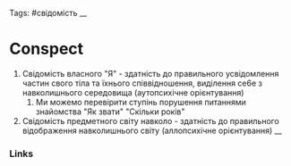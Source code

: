 Tags: #свідомість 
__
# Conspect

1. Свідомість власного "Я" - здатність до правильного усвідомлення частин свого тіла та їхнього співвідношення, виділення се6е з навколишнього середовища (аутопсихічне орієнтування)
	1. Ми можемо перевірити ступінь порушення  питаннями знайомства "Як звати" "Скільки років"
2. Свідомість предметного світу навколо - здатність до правильного відображення навколишнього світу (аллопсихічне орієнтування)
__
### Links
